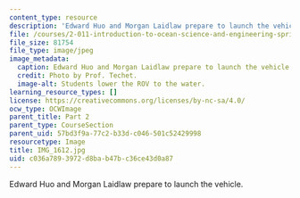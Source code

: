 ```yaml
---
content_type: resource
description: 'Edward Huo and Morgan Laidlaw prepare to launch the vehicle. '
file: /courses/2-011-introduction-to-ocean-science-and-engineering-spring-2006/c036a7893972d8bab47bc36ce43d0a87_IMG_1612.jpg
file_size: 81754
file_type: image/jpeg
image_metadata:
  caption: Edward Huo and Morgan Laidlaw prepare to launch the vehicle.
  credit: Photo by Prof. Techet.
  image-alt: Students lower the ROV to the water.
learning_resource_types: []
license: https://creativecommons.org/licenses/by-nc-sa/4.0/
ocw_type: OCWImage
parent_title: Part 2
parent_type: CourseSection
parent_uid: 57bd3f9a-77c2-b33d-c046-501c52429998
resourcetype: Image
title: IMG_1612.jpg
uid: c036a789-3972-d8ba-b47b-c36ce43d0a87
---
```

Edward Huo and Morgan Laidlaw prepare to launch the vehicle. 
